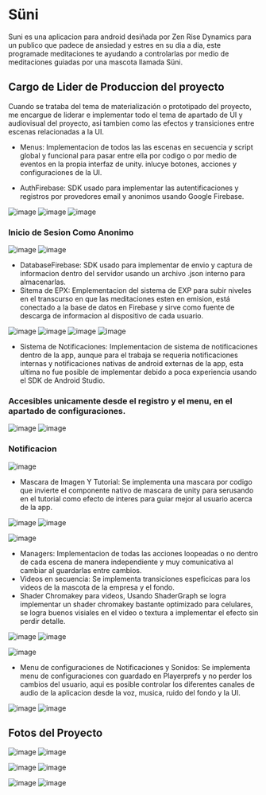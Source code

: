 # Süni

Suni es una aplicacion para android desiñada por Zen Rise Dynamics para un publico que padece de ansiedad y estres en su dia a dia, este programade meditaciones te ayudando a controlarlas por medio de meditaciones guiadas por una mascota llamada Süni.

## Cargo de Lider de Produccion del proyecto

Cuando se trataba del tema de materialización o prototipado del proyecto, me encargue de liderar e implementar todo el tema de apartado de UI y audiovisual del proyecto, asi tambien como las efectos y transiciones entre escenas relacionadas a la UI. 

- Menus: Implementacion de todos las las escenas en secuencia y script global y funcional para pasar entre ella por codigo o por medio de eventos en la propia interfaz de unity. inlucye botones, acciones y configuraciones de la UI.

- AuthFirebase: SDK usado para implementar las autentificaciones y registros por provedores email y anonimos usando Google Firebase.

![image](https://github.com/Michikatsu0/TallerVI_Proyecto/assets/68073260/b6a8e2b3-9b85-453b-b338-7965edbd489a)
![image](https://github.com/Michikatsu0/TallerVI_Proyecto/assets/68073260/7ea55620-85a5-4832-a40d-2bc3e655546d)
![image](https://github.com/Michikatsu0/TallerVI_Proyecto/assets/68073260/e37a4eeb-9021-445c-b08e-e0088ec0431a)

### Inicio de Sesion Como Anonimo

![image](https://github.com/Michikatsu0/TallerVI_Proyecto/assets/68073260/9a4f5d3b-8a51-4b8b-b9b1-a981dc1d1792)
![image](https://github.com/Michikatsu0/TallerVI_Proyecto/assets/68073260/8c4ca901-4461-43a3-96c0-947ad5b1d2e2)

- DatabaseFirebase: SDK usado para implementar de envio y captura de informacion dentro del servidor usando un archivo .json interno para almacenarlas.
- Sitema de EPX: Emplementacion del sistema de EXP para subir niveles en el transcurso en que las meditaciones esten en emision, está conectado a la base de datos en Firebase y sirve como fuente de descarga de informacion al dispositivo de cada usuario.

![image](https://github.com/Michikatsu0/TallerVI_Proyecto/assets/68073260/02ee6702-0e75-47ee-8365-e19a6bd32dcc)
![image](https://github.com/Michikatsu0/TallerVI_Proyecto/assets/68073260/b2dbe58e-e8fe-4433-8c52-8f11b373fff2)
![image](https://github.com/Michikatsu0/TallerVI_Proyecto/assets/68073260/16b1f153-39dc-41a4-8b90-33b5e072ea14)
![image](https://github.com/Michikatsu0/TallerVI_Proyecto/assets/68073260/85e63843-a8a3-48ed-a068-29b63db662a8)

- Sistema de Notificaciones: Implementacion de sistema de notificaciones dentro de la app, aunque para el trabaja se requeria notificaciones internas y notificaciones nativas de android externas de la app, esta ultima no fue posible de implementar debido a poca experiencia usando el SDK de Android Studio.
 
### Accesibles unicamente desde el registro y el menu, en el apartado de configuraciones.

![image](https://github.com/Michikatsu0/TallerVI_Proyecto/assets/68073260/e63eff6d-f226-439f-8aff-84d114006dc6)
![image](https://github.com/Michikatsu0/TallerVI_Proyecto/assets/68073260/edd1d97a-2e84-4f8c-92ba-c0b67bc9d05d)

### Notificacion

![image](https://github.com/Michikatsu0/TallerVI_Proyecto/assets/68073260/b9a6a13a-eb22-415b-ab1d-240c578437e1)


- Mascara de Imagen Y Tutorial: Se implementa una mascara por codigo que invierte el componente nativo de mascara de unity para serusando en el tutorial como efecto de interes para guiar mejor al usuario acerca de la app.

![image](https://github.com/Michikatsu0/TallerVI_Proyecto/assets/68073260/5935b9cf-af32-4a51-8e99-b0df82180daf)
![image](https://github.com/Michikatsu0/TallerVI_Proyecto/assets/68073260/72d55d2d-62c0-484b-ab06-c73353dc7f47)

![image](https://github.com/Michikatsu0/TallerVI_Proyecto/assets/68073260/243c5433-25b7-4e23-baf5-6b3e3a49aa1a)


- Managers: Implementacion de todas las acciones loopeadas o no dentro de cada escena de manera independiente y muy comunicativa al cambiar al guardarlas entre cambios.
- Videos en secuencia: Se implementa transiciones espeficicas para los videos de la mascota de la empresa y el fondo.
- Shader Chromakey para videos, Usando ShaderGraph se logra implementar un shader chromakey bastante optimizado para celulares, se logra buenos visiales en el video o textura a implementar el efecto sin perdir detalle.

![image](https://github.com/Michikatsu0/TallerVI_Proyecto/assets/68073260/52c6e0d1-370c-4999-9524-8539962896c1)
![image](https://github.com/Michikatsu0/TallerVI_Proyecto/assets/68073260/caa8374b-cfd7-405d-9820-af7f31aed235)

![image](https://github.com/Michikatsu0/TallerVI_Proyecto/assets/68073260/d2de1be1-06ee-4d9e-8829-d84b43b5500a)

- Menu de configuraciones de Notificaciones y Sonidos: Se implementa menu de configuraciones con guardado en Playerprefs y no perder los cambios del usuario, aqui es posible controlar los diferentes canales de audio de la aplicacion desde la voz, musica, ruido del fondo y la UI. 

![image](https://github.com/Michikatsu0/TallerVI_Proyecto/assets/68073260/275f9235-91d6-4768-992d-04703ec371e7)
![image](https://github.com/Michikatsu0/TallerVI_Proyecto/assets/68073260/d045cc11-8d60-4bf1-8c33-6f95b0fd5aaa)


## Fotos del Proyecto

![image](https://github.com/Michikatsu0/TallerVI_Proyecto/assets/68073260/fe0ecfb5-8750-48f6-88c9-53ab0f3723bc)
![image](https://github.com/Michikatsu0/TallerVI_Proyecto/assets/68073260/d5399b56-30bb-40af-b459-f5ee5e0fe9d8)

![image](https://github.com/Michikatsu0/TallerVI_Proyecto/assets/68073260/c36a764f-59ac-4524-ad75-b44ce71050b0)
![image](https://github.com/Michikatsu0/TallerVI_Proyecto/assets/68073260/1d017841-f40f-4cfe-b03d-5ef041040689)

![image](https://github.com/Michikatsu0/TallerVI_Proyecto/assets/68073260/2e654b38-2b76-485c-ae94-5b0c1b8e9699)
![image](https://github.com/Michikatsu0/TallerVI_Proyecto/assets/68073260/bcf89059-76ec-4777-a4df-a8986a0e5297)


